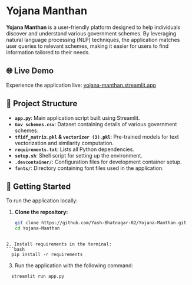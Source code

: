 # Yojana Manthan

**Yojana Manthan** is a user-friendly platform designed to help individuals discover and understand various government schemes. By leveraging natural language processing (NLP) techniques, the application matches user queries to relevant schemes, making it easier for users to find information tailored to their needs.

## 🌐 Live Demo

Experience the application live: [yojana-manthan.streamlit.app](https://yojana-manthan.streamlit.app)

## 📂 Project Structure

- **`app.py`**: Main application script built using Streamlit.
- **`Gov schemes.csv`**: Dataset containing details of various government schemes.
- **`tfidf_matrix.pkl` & `vectorizer (3).pkl`**: Pre-trained models for text vectorization and similarity computation.
- **`requirements.txt`**: Lists all Python dependencies.
- **`setup.sh`**: Shell script for setting up the environment.
- **`.devcontainer/`**: Configuration files for development container setup.
- **`fonts/`**: Directory containing font files used in the application.

## 🚀 Getting Started

To run the application locally:

1. **Clone the repository:**
   ```bash
   git clone https://github.com/Yash-Bhatnagar-02/Yojana-Manthan.git
   cd Yojana-Manthan

```

2. Install requirements in the terminal:
```bash
  pip install -r requirements
```

3. Run the application with the following command:
```bash
  streamlit run app.py
```
